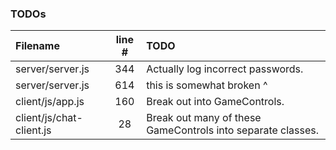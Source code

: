 ### TODOs
| Filename | line # | TODO
|:------|:------:|:------
| server/server.js | 344 | Actually log incorrect passwords.
| server/server.js | 614 | this is somewhat broken ^
| client/js/app.js | 160 | Break out into GameControls.
| client/js/chat-client.js | 28 | Break out many of these GameControls into separate classes.